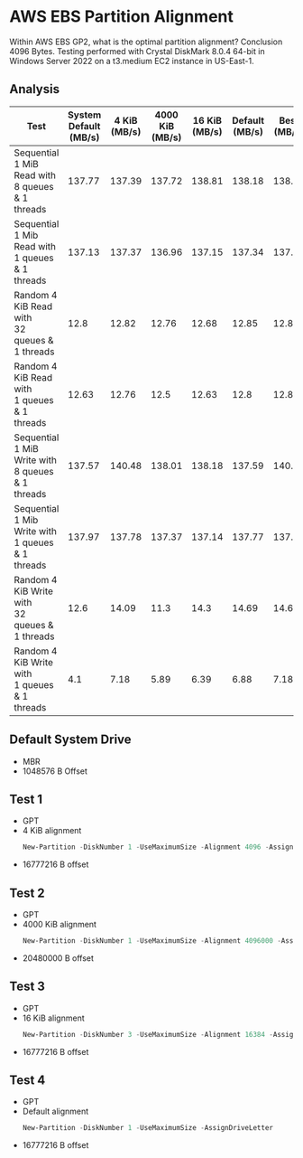 # AWS EBS Partition Alignment

Within AWS EBS GP2, what is the optimal partition alignment?
Conclusion 4096 Bytes.
Testing performed with Crystal DiskMark 8.0.4 64-bit in Windows Server 2022 on a t3.medium EC2 instance in US-East-1.

## Analysis
| Test | System <br>Default <br>(MB/s) | 4 KiB <br>(MB/s) | 4000 KiB <br>(MB/s) | 16 KiB <br>(MB/s) | Default <br>(MB/s) | Best <br>(MB/s) | Worst <br>(MB/s) | Delta <br>(%) |
|------------------------------------------------------|-------------------------------|------------------|---------------------|-------------------|--------------------|-----------------|------------------|---------------|
| Sequential 1 MiB Read with <br>8 queues & 1 threads | 137.77 | 137.39 | 137.72 | 138.81 | 138.18 | 138.81 | 137.39 | 0.01 |
| Sequential 1 Mib Read with <br>1 queues & 1 threads | 137.13 | 137.37 | 136.96 | 137.15 | 137.34 | 137.37 | 136.96 | 0 |
| Random 4 KiB Read with <br>32 queues & 1 threads | 12.8 | 12.82 | 12.76 | 12.68 | 12.85 | 12.85 | 12.68 | 0.01 |
| Random 4 KiB Read with <br>1 queues & 1 threads | 12.63 | 12.76 | 12.5 | 12.63 | 12.8 | 12.8 | 12.5 | 0.02 |
| Sequential 1 MiB Write with <br>8 queues & 1 threads | 137.57 | 140.48 | 138.01 | 138.18 | 137.59 | 140.48 | 137.57 | 0.02 |
| Sequential 1 Mib Write with <br>1 queues & 1 threads | 137.97 | 137.78 | 137.37 | 137.14 | 137.77 | 137.97 | 137.14 | 0.01 |
| Random 4 KiB Write with <br>32 queues & 1 threads | 12.6 | 14.09 | 11.3 | 14.3 | 14.69 | 14.69 | 11.3 | 0.3 |
| Random 4 KiB Write with <br>1 queues & 1 threads | 4.1 | 7.18 | 5.89 | 6.39 | 6.88 | 7.18 | 4.1 | 0.75 |

## Default System Drive
- MBR
- 1048576 B Offset

## Test 1
- GPT
- 4 KiB alignment
    ```powershell
    New-Partition -DiskNumber 1 -UseMaximumSize -Alignment 4096 -AssignDriveLetter
    ```
- 16777216 B offset

## Test 2
- GPT
- 4000 KiB alignment
    ```powershell
    New-Partition -DiskNumber 1 -UseMaximumSize -Alignment 4096000 -AssignDriveLetter
    ```
- 20480000 B offset

## Test 3
- GPT
- 16 KiB alignment
    ```powershell
    New-Partition -DiskNumber 3 -UseMaximumSize -Alignment 16384 -AssignDriveLetter
    ```
- 16777216 B offset

## Test 4
- GPT
- Default alignment
    ```powershell
    New-Partition -DiskNumber 1 -UseMaximumSize -AssignDriveLetter
    ```
- 16777216 B offset
